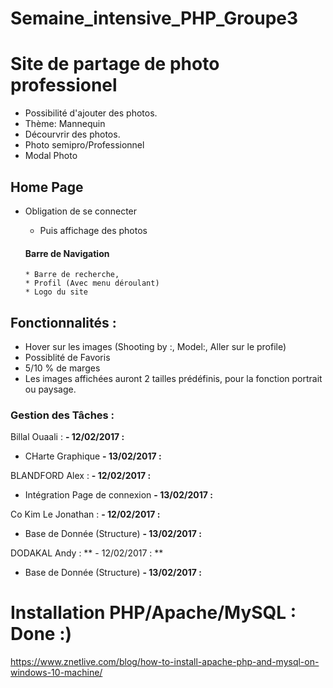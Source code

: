 # Semaine_intensive_PHP_Groupe3


# Site de partage de photo professionel

- Possibilité d'ajouter des photos.
- Thème: Mannequin
- Décourvrir des photos.
- Photo semipro/Professionnel
- Modal Photo


## Home Page

- Obligation de se connecter
  * Puis affichage des photos

  #### Barre de Navigation
      * Barre de recherche,
      * Profil (Avec menu déroulant)
      * Logo du site

## Fonctionnalités :

- Hover sur les images (Shooting by :, Model:, Aller sur le profile)
- Possiblité de Favoris
- 5/10 % de marges
- Les images affichées auront 2 tailles prédéfinis, pour la fonction portrait ou paysage.



### Gestion des Tâches :

Billal Ouaali :
**- 12/02/2017 :**
  * CHarte Graphique
**- 13/02/2017 :**


BLANDFORD Alex :
**- 12/02/2017 :**
  * Intégration Page de connexion
**- 13/02/2017 :**

Co Kim Le Jonathan :
**- 12/02/2017 :**
  * Base de Donnée (Structure)
**- 13/02/2017 :**

DODAKAL Andy :
** - 12/02/2017 : **
   * Base de Donnée (Structure)
**- 13/02/2017 :**
 

# Installation PHP/Apache/MySQL : Done :)



https://www.znetlive.com/blog/how-to-install-apache-php-and-mysql-on-windows-10-machine/
